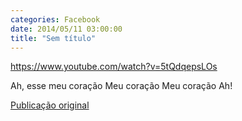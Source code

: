 ```yaml
---
categories: Facebook
date: 2014/05/11 03:00:00
title: "Sem título"
---
```


https://www.youtube.com/watch?v=5tQdqepsLOs

Ah, esse meu coração
Meu coração
Meu coração
Ah!

[Publicação original](https://www.facebook.com/permalink.php?story_fbid=1421936321410065&id=1418031755133855)


